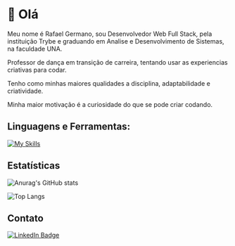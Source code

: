 # 👋 Olá
Meu nome é Rafael Germano, sou Desenvolvedor Web Full Stack, pela instituição Trybe e graduando em Analise e Desenvolvimento de Sistemas, na faculdade UNA.

Professor de dança em transição de carreira, tentando usar as experiencias criativas para codar.

Tenho como minhas maiores qualidades a disciplina, adaptabilidade e criatividade.

Minha maior motivação é a curiosidade do que se pode criar codando.

## Linguagens e Ferramentas:

[![My Skills](https://skillicons.dev/icons?i=html,css,javascript,typescript,react,docker,nodejs,mysql,express,sequelize,python,mongodb,django,flaskapi&perline=5)](https://skillicons.dev)

## Estatísticas

![Anurag's GitHub stats](https://github-readme-stats.vercel.app/api?username=rafaelGdPS&show_icons=true&theme=merko)

![Top Langs](https://github-readme-stats.vercel.app/api/top-langs/?username=rafaelGdPS&layout=compact&theme=merko)


## Contato
[![LinkedIn Badge](https://img.shields.io/badge/-LinkedIn-0A66C2?style=for-the-badge&logo=linkedin&logoColor=white)](https://www.linkedin.com/in/rafaelgps/)


